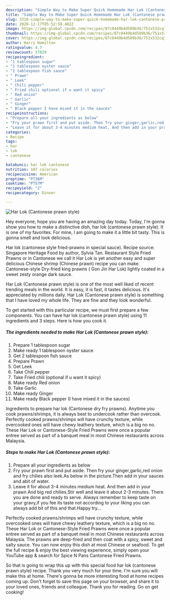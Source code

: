 ```yaml
---
description: "Simple Way to Make Super Quick Homemade Har Lok (Cantonese prawn style)"
title: "Simple Way to Make Super Quick Homemade Har Lok (Cantonese prawn style)"
slug: 3310-simple-way-to-make-super-quick-homemade-har-lok-cantonese-prawn-style
date: 2020-12-17T05:52:59.402Z
image: https://img-global.cpcdn.com/recipes/87c0449b4d509b36/751x532cq70/har-lok-cantonese-prawn-style-recipe-main-photo.jpg
thumbnail: https://img-global.cpcdn.com/recipes/87c0449b4d509b36/751x532cq70/har-lok-cantonese-prawn-style-recipe-main-photo.jpg
cover: https://img-global.cpcdn.com/recipes/87c0449b4d509b36/751x532cq70/har-lok-cantonese-prawn-style-recipe-main-photo.jpg
author: Harry Hamilton
ratingvalue: 4.7
reviewcount: 37829
recipeingredient:
- "1 tablespoon sugar"
- "1 tablespoon oyster sauce"
- "2 tablespoon fish sauce"
- " Prawn"
- " Leek"
- " Chili pepper"
- " Fried chili optional if u want it spicy"
- " Red onion"
- " Garlic"
- " Ginger"
- " Black pepper I have mixed it in the sauces"
recipeinstructions:
- "Prepare all your ingredients as below"
- "Fry your prawn first and put aside. Then fry your ginger,garlic,red onion and fry chilies also leek.As below in the picture.Then add in your sauces and abit of water."
- "Leave it for about 3-4 minutes medium heat. And then add in your prawn And big red chilies.Stir well and leave it about 2-3 minutes. There you are done and ready to serve. Always remember to keep taste on your gravy,if you fee its taste not according to your liking you can always add bit of this and that.Happy try..."
categories:
- Recipe
tags:
- har
- lok
- cantonese

katakunci: har lok cantonese 
nutrition: 107 calories
recipecuisine: American
preptime: "PT36M"
cooktime: "PT57M"
recipeyield: "2"
recipecategory: Dinner

---
```



![Har Lok (Cantonese prawn style)](https://img-global.cpcdn.com/recipes/87c0449b4d509b36/751x532cq70/har-lok-cantonese-prawn-style-recipe-main-photo.jpg)

Hey everyone, hope you are having an amazing day today. Today, I'm gonna show you how to make a distinctive dish, har lok (cantonese prawn style). It is one of my favorites. For mine, I am going to make it a little bit tasty. This is gonna smell and look delicious.

Har lok (cantonese style fried-prawns in special sauce). Recipe source: Singapore Heritage Food by author, Sylvia Tan. Restaurant Style Fried Prawns or in Cantonese we call it Har Lok is yet another easy and super delicious Chinese shrimp (Chinese prawn) recipe you can make. Cantonese-style Dry-fried king prawns ( Gon Jin Har Lok) lightly coated in a sweet zesty orange dark sauce.

Har Lok (Cantonese prawn style) is one of the most well liked of recent trending meals in the world. It is easy, it is fast, it tastes delicious. It's appreciated by millions daily. Har Lok (Cantonese prawn style) is something that I have loved my whole life. They are fine and they look wonderful.


To get started with this particular recipe, we must first prepare a few components. You can have har lok (cantonese prawn style) using 11 ingredients and 3 steps. Here is how you cook it.

<!--inarticleads1-->

##### The ingredients needed to make Har Lok (Cantonese prawn style):

1. Prepare 1 tablespoon sugar
1. Make ready 1 tablespoon oyster sauce
1. Get 2 tablespoon fish sauce
1. Prepare  Prawn
1. Get  Leek
1. Take  Chili pepper
1. Take  Fried chili (optional if u want it spicy)
1. Make ready  Red onion
1. Take  Garlic
1. Make ready  Ginger
1. Make ready  Black pepper (I have mixed it in the sauces)


Ingredients to prepare har lok (Cantonese dry fry prawns). Anytime you cook prawns/shrimps, it is always best to undercook rather than overcook. Perfectly cooked prawns/shrimps will have crunchy texture, while overcooked ones will have chewy leathery texture, which is a big no no. These Har Lok or Cantonese-Style Fried Prawns were once a popular entree served as part of a banquet meal in most Chinese restaurants across Malaysia. 

<!--inarticleads2-->

##### Steps to make Har Lok (Cantonese prawn style):

1. Prepare all your ingredients as below
1. Fry your prawn first and put aside. Then fry your ginger,garlic,red onion and fry chilies also leek.As below in the picture.Then add in your sauces and abit of water.
1. Leave it for about 3-4 minutes medium heat. And then add in your prawn And big red chilies.Stir well and leave it about 2-3 minutes. There you are done and ready to serve. Always remember to keep taste on your gravy,if you fee its taste not according to your liking you can always add bit of this and that.Happy try...


Perfectly cooked prawns/shrimps will have crunchy texture, while overcooked ones will have chewy leathery texture, which is a big no no. These Har Lok or Cantonese-Style Fried Prawns were once a popular entree served as part of a banquet meal in most Chinese restaurants across Malaysia. The prawns are deep-fried and then coat with a spicy, sweet and salty sauce. You can now enjoy this dish at most Chinese or seafood. To get the full recipe &amp; enjoy the best viewing experience, simply open your YouTube app &amp; search for Spice N Pans Cantonese Fried Prawns. 

So that is going to wrap this up with this special food har lok (cantonese prawn style) recipe. Thank you very much for your time. I'm sure you will make this at home. There's gonna be more interesting food at home recipes coming up. Don't forget to save this page on your browser, and share it to your loved ones, friends and colleague. Thank you for reading. Go on get cooking!
